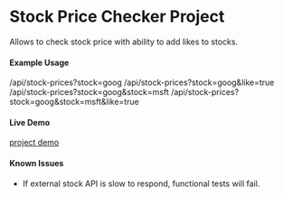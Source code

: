 # Stock Price Checker Project
Allows to check stock price with ability to add likes to stocks.

#### Example Usage

/api/stock-prices?stock=goog
/api/stock-prices?stock=goog&like=true
/api/stock-prices?stock=goog&stock=msft
/api/stock-prices?stock=goog&stock=msft&like=true

#### Live Demo
[project demo](https://ykoziy-stock-price-api.glitch.me)

#### Known Issues
- If external stock API is slow to respond, functional tests will fail.
